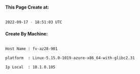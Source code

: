 
   
#### This Page Create at:

```bash

2022-09-17 - 18:51:03 UTC

```

#### Create By Machine:

```bash

Host Name : fv-az28-901

platform  : Linux-5.15.0-1019-azure-x86_64-with-glibc2.31

Ip Local  : 10.1.0.105

```

